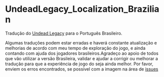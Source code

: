 # UndeadLegacy_Localization_Brazilian

Tradução do [Undead Legacy][1] para o Português Brasileiro.

Algumas traduções podem estar erradas e haverá constante atualização e melhorias de acordo com meu tempo de exploração do jogo, e ainda contando com ajuda dos jogadores brasileiros.Agradeço ao apoio de todos que vão utilizar a versão Brasileira, validar e ajudar a corrigir ou melhorar a tradução para que a experiência de jogo do seja ainda melhor. Por favor, enviem os erros encontrados, se possível com a imagem na área de [issues][2]

[1]: https://ul.subquake.com/ "Undead Legacy"
[2]: https://github.com/welkervinicius/UndeadLegacy_Localization_Brazilian/issues "issues"
